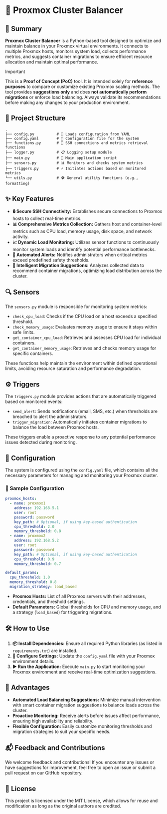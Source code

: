 # 🚀 **Proxmox Cluster Balancer**

## 📝 **Summary**
**Proxmox Cluster Balancer** is a Python-based tool designed to optimize and maintain balance in your Proxmox virtual environments. It connects to multiple Proxmox hosts, monitors system load, collects performance metrics, and suggests container migrations to ensure efficient resource allocation and maintain optimal performance.

> [!IMPORTANT]
> This is a **Proof of Concept (PoC)** tool. It is intended solely for **reference purposes** to compare or customize existing Proxmox scaling methods. The tool provides **suggestions only** and does **not automatically perform migrations** or enforce load balancing. Always validate its recommendations before making any changes to your production environment.

## 📂 **Project Structure**
```
.
├── config.py          # 🔧 Loads configuration from YAML
├── config.yaml        # 📝 Configuration file for the system
├── functions.py       # 🔗 SSH connections and metrics retrieval functions
├── logger.py          # 📋 Logging setup module
├── main.py            # 🚀 Main application script
├── sensors.py         # 📊 Monitors and checks system metrics
├── triggers.py        # ⚡ Initiates actions based on monitored metrics
└── utils.py           # 🛠️ General utility functions (e.g., formatting)
```

## ✨ **Key Features**
- **🔒 Secure SSH Connectivity:** Establishes secure connections to Proxmox hosts to collect real-time metrics.
- **📊 Comprehensive Metrics Collection:** Gathers host and container-level metrics such as CPU load, memory usage, disk space, and network activity.
- **📈 Dynamic Load Monitoring:** Utilizes sensor functions to continuously monitor system loads and identify potential performance bottlenecks.
- **🚨 Automated Alerts:** Notifies administrators when critical metrics exceed predefined safety thresholds.
- **🔄 Intelligent Migration Suggestions:** Analyzes collected data to recommend container migrations, optimizing load distribution across the cluster.

## 🔍 **Sensors**
The `sensors.py` module is responsible for monitoring system metrics:
- `check_cpu_load`: Checks if the CPU load on a host exceeds a specified threshold.
- `check_memory_usage`: Evaluates memory usage to ensure it stays within safe limits.
- `get_container_cpu_load`: Retrieves and assesses CPU load for individual containers.
- `get_container_memory_usage`: Retrieves and checks memory usage for specific containers.

These functions help maintain the environment within defined operational limits, avoiding resource saturation and performance degradation.

## ⚙️ **Triggers**
The `triggers.py` module provides actions that are automatically triggered based on monitored events:
- `send_alert`: Sends notifications (email, SMS, etc.) when thresholds are breached to alert the administrators.
- `trigger_migration`: Automatically initiates container migrations to balance the load between Proxmox hosts.

These triggers enable a proactive response to any potential performance issues detected during monitoring.

## 🔧 **Configuration**
The system is configured using the `config.yaml` file, which contains all the necessary parameters for managing and monitoring your Proxmox cluster.

### 📝 **Sample Configuration**
```yaml
proxmox_hosts:
  - name: proxmox1
    address: 192.168.5.1
    user: root
    password: password
    key_path: # Optional, if using key-based authentication
    cpu_threshold: 2.0
    memory_threshold: 0.8
  - name: proxmox2
    address: 192.168.5.2
    user: root
    password: password
    key_path: # Optional, if using key-based authentication
    cpu_threshold: 0.9
    memory_threshold: 0.7

default_params:
  cpu_threshold: 1.0
  memory_threshold: 0.8
  migration_strategy: load_based
```

- **Proxmox Hosts:** List of all Proxmox servers with their addresses, credentials, and threshold settings.
- **Default Parameters:** Global thresholds for CPU and memory usage, and a strategy (`load_based`) for triggering migrations.

## 🛠️ **How to Use**
1. **📦 Install Dependencies:** Ensure all required Python libraries (as listed in `requirements.txt`) are installed.
2. **📝 Configure Settings:** Update the `config.yaml` file with your Proxmox environment details.
3. **▶️ Run the Application:** Execute `main.py` to start monitoring your Proxmox environment and receive real-time optimization suggestions.

## 🌟 **Advantages**
- **Automated Load Balancing Suggestions:** Minimize manual intervention with smart container migration suggestions to balance loads across the cluster.
- **Proactive Monitoring:** Receive alerts before issues affect performance, ensuring high availability and reliability.
- **Flexible Configuration:** Easily customize monitoring thresholds and migration strategies to suit your specific needs.

## 📬 **Feedback and Contributions**
We welcome feedback and contributions! If you encounter any issues or have suggestions for improvement, feel free to open an issue or submit a pull request on our GitHub repository.

## 📜 **License**
This project is licensed under the MIT License, which allows for reuse and modification as long as the original authors are credited.
